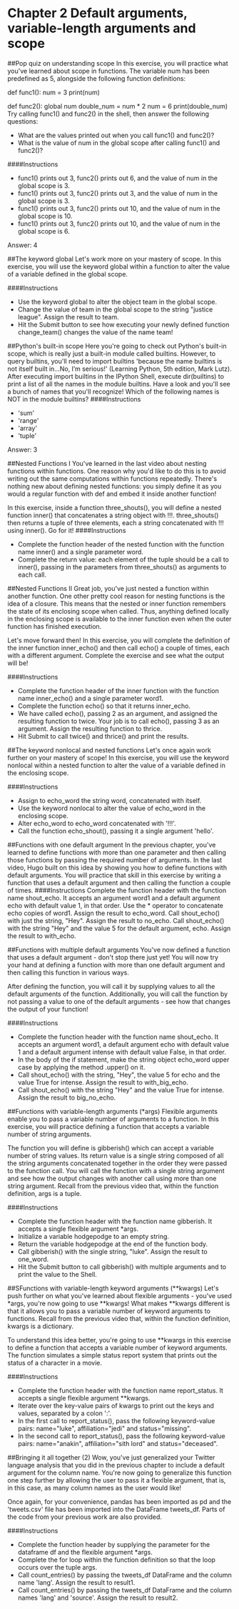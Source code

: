 # Chapter 2 Default arguments, variable-length arguments and scope 

##Pop quiz on understanding scope
In this exercise, you will practice what you've learned about scope in functions. The variable num has been predefined as 5, alongside the following function definitions:

def func1():
    num = 3
    print(num)

def func2():
    global num
    double_num = num * 2
    num = 6
    print(double_num)
Try calling func1() and func2() in the shell, then answer the following questions:

- What are the values printed out when you call func1() and func2()?
- What is the value of num in the global scope after calling func1() and func2()?

####Instructions
- func1() prints out 3, func2() prints out 6, and the value of num in the global scope is 3.
- func1() prints out 3, func2() prints out 3, and the value of num in the global scope is 3.
- func1() prints out 3, func2() prints out 10, and the value of num in the global scope is 10.
- func1() prints out 3, func2() prints out 10, and the value of num in the global scope is 6.

Answer: 4

##The keyword global
Let's work more on your mastery of scope. In this exercise, you will use the keyword global within a function to alter the value of a variable defined in the global scope.

####Instructions
- Use the keyword global to alter the object team in the global scope.
- Change the value of team in the global scope to the string "justice league". Assign the result to team.
- Hit the Submit button to see how executing your newly defined function change_team() changes the value of the name team!

##Python's built-in scope
Here you're going to check out Python's built-in scope, which is really just a built-in module called builtins. However, to query builtins, you'll need to import builtins 'because the name builtins is not itself built in…No, I’m serious!' (Learning Python, 5th edition, Mark Lutz). After executing import builtins in the IPython Shell, execute dir(builtins) to print a list of all the names in the module builtins. Have a look and you'll see a bunch of names that you'll recognize! Which of the following names is NOT in the module builtins?
####Instructions
- 'sum'
- 'range'
- 'array'
- 'tuple'

Answer: 3

##Nested Functions I
You've learned in the last video about nesting functions within functions. One reason why you'd like to do this is to avoid writing out the same computations within functions repeatedly. There's nothing new about defining nested functions: you simply define it as you would a regular function with def and embed it inside another function!

In this exercise, inside a function three_shouts(), you will define a nested function inner() that concatenates a string object with !!!. three_shouts() then returns a tuple of three elements, each a string concatenated with !!! using inner(). Go for it!
####Instructions
- Complete the function header of the nested function with the function name inner() and a single parameter word.
- Complete the return value: each element of the tuple should be a call to inner(), passing in the parameters from three_shouts() as arguments to each call.

##Nested Functions II
Great job, you've just nested a function within another function. One other pretty cool reason for nesting functions is the idea of a closure. This means that the nested or inner function remembers the state of its enclosing scope when called. Thus, anything defined locally in the enclosing scope is available to the inner function even when the outer function has finished execution.

Let's move forward then! In this exercise, you will complete the definition of the inner function inner_echo() and then call echo() a couple of times, each with a different argument. Complete the exercise and see what the output will be!

####Instructions
- Complete the function header of the inner function with the function name inner_echo() and a single parameter word1.
- Complete the function echo() so that it returns inner_echo.
- We have called echo(), passing 2 as an argument, and assigned the resulting function to twice. Your job is to call echo(), passing 3 as an argument. Assign the resulting function to thrice.
- Hit Submit to call twice() and thrice() and print the results.

##The keyword nonlocal and nested functions
Let's once again work further on your mastery of scope! In this exercise, you will use the keyword nonlocal within a nested function to alter the value of a variable defined in the enclosing scope.

####Instructions
- Assign to echo_word the string word, concatenated with itself.
- Use the keyword nonlocal to alter the value of echo_word in the enclosing scope.
- Alter echo_word to echo_word concatenated with '!!!'.
- Call the function echo_shout(), passing it a single argument 'hello'.

##Functions with one default argument
In the previous chapter, you've learned to define functions with more than one parameter and then calling those functions by passing the required number of arguments. In the last video, Hugo built on this idea by showing you how to define functions with default arguments. You will practice that skill in this exercise by writing a function that uses a default argument and then calling the function a couple of times.
####Instructions
Complete the function header with the function name shout_echo. It accepts an argument word1 and a default argument echo with default value 1, in that order.
Use the * operator to concatenate echo copies of word1. Assign the result to echo_word.
Call shout_echo() with just the string, "Hey". Assign the result to no_echo.
Call shout_echo() with the string "Hey" and the value 5 for the default argument, echo. Assign the result to with_echo.

##Functions with multiple default arguments
You've now defined a function that uses a default argument - don't stop there just yet! You will now try your hand at defining a function with more than one default argument and then calling this function in various ways.

After defining the function, you will call it by supplying values to all the default arguments of the function. Additionally, you will call the function by not passing a value to one of the default arguments - see how that changes the output of your function!

####Instructions
- Complete the function header with the function name shout_echo. It accepts an argument word1, a default argument echo with default value 1 and a default argument intense with default value False, in that order.
- In the body of the if statement, make the string object echo_word upper case by applying the method .upper() on it.
- Call shout_echo() with the string, "Hey", the value 5 for echo and the value True for intense. Assign the result to with_big_echo. 
- Call shout_echo() with the string "Hey" and the value True for intense. Assign the result to big_no_echo.

##Functions with variable-length arguments (*args)
Flexible arguments enable you to pass a variable number of arguments to a function. In this exercise, you will practice defining a function that accepts a variable number of string arguments.

The function you will define is gibberish() which can accept a variable number of string values. Its return value is a single string composed of all the string arguments concatenated together in the order they were passed to the function call. You will call the function with a single string argument and see how the output changes with another call using more than one string argument. Recall from the previous video that, within the function definition, args is a tuple.

####Instructions
- Complete the function header with the function name gibberish. It accepts a single flexible argument *args.
- Initialize a variable hodgepodge to an empty string.
- Return the variable hodgepodge at the end of the function body.
- Call gibberish() with the single string, "luke". Assign the result to one_word.
- Hit the Submit button to call gibberish() with multiple arguments and to print the value to the Shell.

##SFunctions with variable-length keyword arguments (**kwargs)
Let's push further on what you've learned about flexible arguments - you've used *args, you're now going to use **kwargs! What makes **kwargs different is that it allows you to pass a variable number of keyword arguments to functions. Recall from the previous video that, within the function definition, kwargs is a dictionary.

To understand this idea better, you're going to use **kwargs in this exercise to define a function that accepts a variable number of keyword arguments. The function simulates a simple status report system that prints out the status of a character in a movie.

####Instructions
- Complete the function header with the function name report_status. It accepts a single flexible argument **kwargs.
- Iterate over the key-value pairs of kwargs to print out the keys and values, separated by a colon ':'.
- In the first call to report_status(), pass the following keyword-value pairs: name="luke", affiliation="jedi" and status="missing".
- In the second call to report_status(), pass the following keyword-value pairs: name="anakin", affiliation="sith lord" and status="deceased".

##Bringing it all together (2)
Wow, you've just generalized your Twitter language analysis that you did in the previous chapter to include a default argument for the column name. You're now going to generalize this function one step further by allowing the user to pass it a flexible argument, that is, in this case, as many column names as the user would like!

Once again, for your convenience, pandas has been imported as pd and the 'tweets.csv' file has been imported into the DataFrame tweets_df. Parts of the code from your previous work are also provided.

####Instructions
- Complete the function header by supplying the parameter for the dataframe df and the flexible argument *args.
- Complete the for loop within the function definition so that the loop occurs over the tuple args.
- Call count_entries() by passing the tweets_df DataFrame and the column name 'lang'. Assign the result to result1.
- Call count_entries() by passing the tweets_df DataFrame and the column names 'lang' and 'source'. Assign the result to result2.